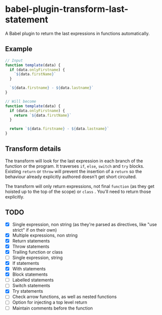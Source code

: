 babel-plugin-transform-last-statement
===

A Babel plugin to return the last expressions in functions automatically.

Example
---

```js
// Input
function template(data) {
  if (data.onlyFirstname) {
    `${data.firstName}`
  }

  `${data.firstname} - ${data.lastname}`
}

// Will become
function template(data) {
  if (data.onlyFirstname) {
    return `${data.firstName}`
  }

  return `${data.firstname} - ${data.lastname}`
}
```

Transform details
---

The transform will look for the last expression in each branch of the function or the program. It traverses `if`, `else`, `switch` and `try` blocks. Existing `return` or `throw` will prevent the insertion of a `return` so the behaviour already explicitly authored doesn't get short circuited.

The transform will only return expressions, not final `function` (as they get hoisted up to the top of the scope) or `class` . You'll need to return those explicitly.

TODO
---

- [x] Single expression, non string (as they're parsed as directives, like "use strict" if on their own)
- [x] Multiple expressions, non string
- [x] Return statements
- [x] Throw statements
- [x] Trailing function or class
- [ ] Single expression, string
- [x] If statements
- [x] With statements
- [x] Block statements
- [ ] Labelled statements
- [ ] Switch statements
- [x] Try statements
- [ ] Check arrow functions, as well as nested functions
- [ ] Option for injecting a top level return
- [ ] Maintain comments before the function